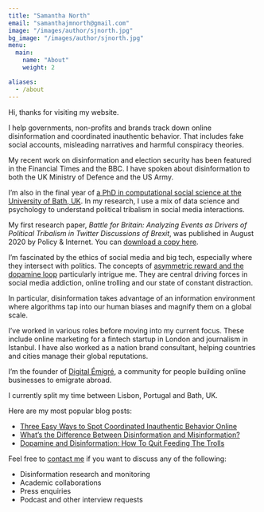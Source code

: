 ```yaml
---
title: "Samantha North"
email: "samanthajmnorth@gmail.com"
image: "/images/author/sjnorth.jpg"
bg_image: "/images/author/sjnorth.jpg"
menu:
  main:
    name: "About"
    weight: 2

aliases:
  - /about
---
```



Hi, thanks for visiting my website.

I help governments, non-profits and brands track down online disinformation and coordinated inauthentic behavior. That includes fake social accounts, misleading narratives and harmful conspiracy theories.

My recent work on disinformation and election security has been featured in the Financial Times and the BBC. I have spoken about disinformation to both the UK Ministry of Defence and the US Army. 

I’m also in the final year of [a PhD in computational social science at the University of Bath, UK](https://www.bath.ac.uk/case-studies/bringing-interests-passion-and-expertise-together-why-i-chose-ido-for-my-phd/). In my research, I use a mix of data science and psychology to understand political tribalism in social media interactions.

My first research paper, _Battle for Britain: Analyzing Events as Drivers of Political Tribalism in Twitter Discussions of Brexit_, was published in August 2020 by Policy & Internet. You can [download a copy here](https://onlinelibrary.wiley.com/doi/full/10.1002/poi3.247). 

I’m fascinated by the ethics of social media and big tech, especially where they intersect with politics. The concepts of [asymmetric reward and the dopamine loop](https://samanthanorth.com/disinformation-anticipatory-reward-and-why-we-should-all-quit-feeding-the-trolls/) particularly intrigue me. They are central driving forces in social media addiction, online trolling and our state of constant distraction.

In particular, disinformation takes advantage of an information environment where algorithms tap into our human biases and magnify them on a global scale.

I’ve worked in various roles before moving into my current focus. These include online marketing for a fintech startup in London and journalism in Istanbul. I have also worked as a nation brand consultant, helping countries and cities manage their global reputations.

I’m the founder of [Digital Émigré](http://www.digitalemigre.com/), a community for people building online businesses to emigrate abroad. 

I currently split my time between Lisbon, Portugal and Bath, UK. 

Here are my most popular blog posts:

* [Three Easy Ways to Spot Coordinated Inauthentic Behavior Online](https://samanthanorth.com/three-easy-ways-to-spot-coordinated-inauthentic-behavior-online/)
* [What’s the Difference Between Disinformation and Misinformation?](https://samanthanorth.com/whats-the-difference-between-disinformation-and-misinformation/)
* [Dopamine and Disinformation: How To Quit Feeding The Trolls](https://samanthanorth.com/disinformation-anticipatory-reward-and-why-we-should-all-quit-feeding-the-trolls/)


Feel free to [contact me](/contact/) if you want to discuss any of the following:

* Disinformation research and monitoring
* Academic collaborations
* Press enquiries
* Podcast and other interview requests